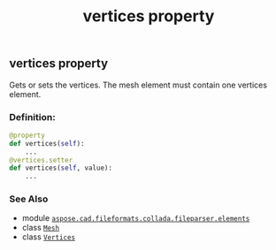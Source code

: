 ﻿---
title: vertices property
second_title: Aspose.CAD for Python via .NET API References
description: 
type: docs
weight: 60
url: /python-net/aspose.cad.fileformats.collada.fileparser.elements/mesh/vertices/
is_root: false
---

## vertices property


Gets or sets the vertices.
The mesh element must contain one vertices element.
### Definition:
```python
@property
def vertices(self):
    ...
@vertices.setter
def vertices(self, value):
    ...
```

### See Also
* module [`aspose.cad.fileformats.collada.fileparser.elements`](../../)
* class [`Mesh`](/cad/python-net/aspose.cad.fileformats.collada.fileparser.elements/mesh)
* class [`Vertices`](/cad/python-net/aspose.cad.fileformats.collada.fileparser.elements/vertices)
